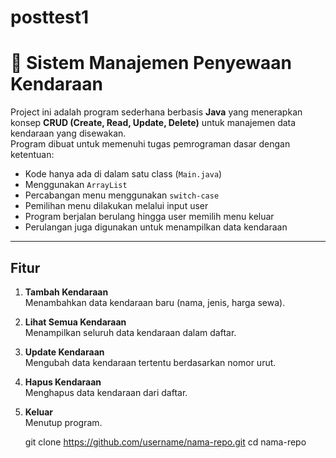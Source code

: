 # posttest1

# 🚗 Sistem Manajemen Penyewaan Kendaraan

Project ini adalah program sederhana berbasis **Java** yang menerapkan konsep **CRUD (Create, Read, Update, Delete)** untuk manajemen data kendaraan yang disewakan.  
Program dibuat untuk memenuhi tugas pemrograman dasar dengan ketentuan:
- Kode hanya ada di dalam satu class (`Main.java`)
- Menggunakan `ArrayList`
- Percabangan menu menggunakan `switch-case`
- Pemilihan menu dilakukan melalui input user
- Program berjalan berulang hingga user memilih menu keluar
- Perulangan juga digunakan untuk menampilkan data kendaraan

---

## Fitur
1. **Tambah Kendaraan**  
   Menambahkan data kendaraan baru (nama, jenis, harga sewa).

2. **Lihat Semua Kendaraan**  
   Menampilkan seluruh data kendaraan dalam daftar.

3. **Update Kendaraan**  
   Mengubah data kendaraan tertentu berdasarkan nomor urut.

4. **Hapus Kendaraan**  
   Menghapus data kendaraan dari daftar.

5. **Keluar**  
   Menutup program.


   git clone https://github.com/username/nama-repo.git
   cd nama-repo
